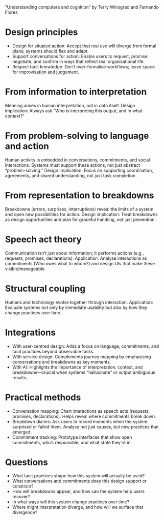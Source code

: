 "Understanding computers and cognition" by Terry Winograd and Fernando Flores

# Design principles
- Design for situated action: Accept that real use will diverge from formal plans; systems should flex and adapt.
- Support conversations for action: Enable users to request, promise, negotiate, and confirm in ways that reflect real organisational life.
- Respect tacit knowledge: Don’t over-formalise workflows; leave space for improvisation and judgement.

# From information to interpretation
Meaning arises in human interpretation, not in data itself.
Design implication: Always ask “Who is interpreting this output, and in what context?”

# From problem-solving to language and action
Human activity is embedded in conversations, commitments, and social interactions. Systems must support these actions, not just abstract “problem-solving.”
Design implication: Focus on supporting coordination, agreements, and shared understanding, not just task completion.

# From representation to breakdowns
Breakdowns (errors, surprises, interruptions) reveal the limits of a system and open new possibilities for action.
Design implication: Treat breakdowns as design opportunities and plan for graceful handling, not just prevention.

# Speech act theory
Communication isn’t just about information; it performs actions (e.g., requests, promises, declarations).
Application: Analyse interactions as commitments (Who owes what to whom?) and design UIs that make these visible/manageable.

# Structural coupling
Humans and technology evolve together through interaction.
Application: Evaluate systems not only by immediate usability but also by how they change practices over time.

# Integrations

- With user-centred design: Adds a focus on language, commitments, and tacit practices beyond observable tasks.
- With service design: Complements journey mapping by emphasising conversations and breakdowns as key moments.
- With AI: Highlights the importance of interpretation, context, and breakdowns—crucial when systems “hallucinate” or output ambiguous results.

# Practical methods
- Conversation mapping: Chart interactions as speech acts (requests, promises, declarations). Helps reveal where commitments break down.
- Breakdown diaries: Ask users to record moments when the system surprised or failed them. Analyse not just causes, but new practices that emerged.
- Commitment tracking: Prototype interfaces that show open commitments, who’s responsible, and what state they’re in.

# Questions

- What tacit practices shape how this system will actually be used?
- What conversations and commitments does this design support or constrain?
- How will breakdowns appear, and how can the system help users recover?
- In what ways will this system change practices over time?
- Where might interpretation diverge, and how will we surface that divergence?